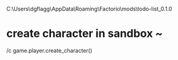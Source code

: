 C:\Users\dgflagg\AppData\Roaming\Factorio\mods\todo-list_0.1.0

# create character in sandbox ~
/c game.player.create_character()